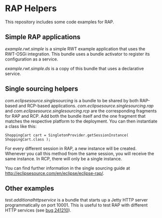 RAP Helpers
===========

This repository includes some code examples for RAP.

Simple RAP applications
-----------------------

*example.rwt.simple* is a simple RWT example application that uses the RWT-OSGi integration.
This bundle uses a bundle activator to register its configuration as a service.

*example.rwt.simple.ds* is a copy of this bundle that uses a declarative service.

Single sourcing helpers
-----------------------

*com.eclipsesource.singlesourcing* is a bundle to be shared by both RAP-based and RCP-based applications.
*com.eclipsesource.singlesourcing.rap* and *com.eclipsesource.singlesourcing.rcp* are the corresponding fragments for RAP and RCP.
Add both the bundle itself and the one fragment that matches the respective platform to the deployment.
You can then instantiate a class like this:

    ShoppingCart cart = SingletonProvider.getSessionInstance( ShoppingCart.class );

For every different session in RAP, a new instance will be created.
Whenever you call this method from the same session, you will receive the same instance.
In RCP, there will only be a single instance.

You can find further information in the single sourcing guide at <http://eclipsesource.com/en/eclipse/eclipse-rap/>.

Other examples
--------------

*test.additionalhttpservice* is a bundle that starts up a Jetty HTTP server programmatically on port 10001.
This is useful to test RAP with different HTTP services (see [bug 241210](https://bugs.eclipse.org/bugs/show_bug.cgi?id=241210 "Should be possible to filter HttpService instance")).


